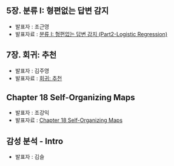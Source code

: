 ## 5장. 분류 I: 형편없는 답변 감지
- 발표자 : 조근영
- 발표자료 : [분류 I: 형편없는 답변 감지 (Part2-Logistic Regression)](http://nbviewer.ipython.org/github/re4lfl0w/ipython/blob/master/books/Building_Machine_Learning_Systems_with_Python/ch05_02.ipynb)

## 7장. 회귀: 추천
- 발표자 : 김주영
- 발표자료 : [회귀: 추천](http://nbviewer.ipython.org/github/biopy/biopy.github.io/blob/master/notebook/Part3/Week11/ml07/ML_ch7_regression.ipynb)

## Chapter 18 Self-Organizing Maps
- 발표자 : 조강익
- 발표자료 : [Chapter 18 Self-Organizing Maps](http://nbviewer.ipython.org/github/biopy/biopy.github.io/blob/master/notebook/Part3/Week12/18_SOM/Ch_18_Self_organizing_map.ipynb) 

## 감성 분석 - Intro
- 발표자 : 김슬
